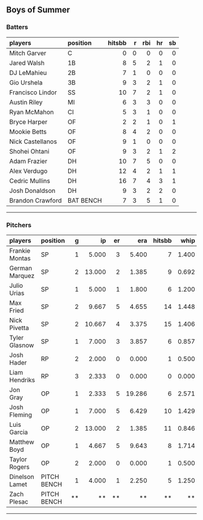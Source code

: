 ## Boys of Summer

### Batters

 
|players          |position  | hitsbb|  r| rbi| hr| sb| 
|:----------------|:---------|------:|--:|---:|--:|--:| 
|Mitch Garver     |C         |      0|  0|   0|  0|  0| 
|Jared Walsh      |1B        |      8|  5|   2|  1|  0| 
|DJ LeMahieu      |2B        |      7|  1|   0|  0|  0| 
|Gio Urshela      |3B        |      9|  3|   2|  1|  0| 
|Francisco Lindor |SS        |     10|  7|   2|  1|  0| 
|Austin Riley     |MI        |      6|  3|   3|  0|  0| 
|Ryan McMahon     |CI        |      5|  3|   1|  0|  0| 
|Bryce Harper     |OF        |      2|  2|   1|  0|  1| 
|Mookie Betts     |OF        |      8|  4|   2|  0|  0| 
|Nick Castellanos |OF        |      9|  1|   0|  0|  0| 
|Shohei Ohtani    |OF        |      9|  3|   2|  1|  2| 
|Adam Frazier     |DH        |     10|  7|   5|  0|  0| 
|Alex Verdugo     |DH        |     12|  4|   2|  1|  1| 
|Cedric Mullins   |DH        |     16|  7|   4|  3|  1| 
|Josh Donaldson   |DH        |      9|  3|   2|  2|  0| 
|Brandon Crawford |BAT BENCH |      7|  3|   5|  1|  0| 

* * *

### Pitchers

 
|players        |position    |  g|     ip| er|    era| hitsbb|  whip| so|  w| sv| 
|:--------------|:-----------|--:|------:|--:|------:|------:|-----:|--:|--:|--:| 
|Frankie Montas |SP          |  1|  5.000|  3|  5.400|      7| 1.400|  2|  1|  0| 
|German Marquez |SP          |  2| 13.000|  2|  1.385|      9| 0.692| 13|  1|  0| 
|Julio Urias    |SP          |  1|  5.000|  1|  1.800|      6| 1.200|  5|  1|  0| 
|Max Fried      |SP          |  2|  9.667|  5|  4.655|     14| 1.448| 11|  1|  0| 
|Nick Pivetta   |SP          |  2| 10.667|  4|  3.375|     15| 1.406| 15|  0|  0| 
|Tyler Glasnow  |SP          |  1|  7.000|  3|  3.857|      6| 0.857|  8|  0|  0| 
|Josh Hader     |RP          |  2|  2.000|  0|  0.000|      1| 0.500|  4|  0|  2| 
|Liam Hendriks  |RP          |  3|  2.333|  0|  0.000|      0| 0.000|  4|  1|  2| 
|Jon Gray       |OP          |  1|  2.333|  5| 19.286|      6| 2.571|  0|  0|  0| 
|Josh Fleming   |OP          |  1|  7.000|  5|  6.429|     10| 1.429|  2|  0|  0| 
|Luis Garcia    |OP          |  2| 13.000|  2|  1.385|     11| 0.846| 14|  2|  0| 
|Matthew Boyd   |OP          |  1|  4.667|  5|  9.643|      8| 1.714|  4|  0|  0| 
|Taylor Rogers  |OP          |  2|  2.000|  0|  0.000|      1| 0.500|  3|  0|  1| 
|Dinelson Lamet |PITCH BENCH |  1|  4.000|  1|  2.250|      5| 1.250|  6|  0|  0| 
|Zach Plesac    |PITCH BENCH | **|     **| **|     **|     **|    **| **| **| **| 


* * *


